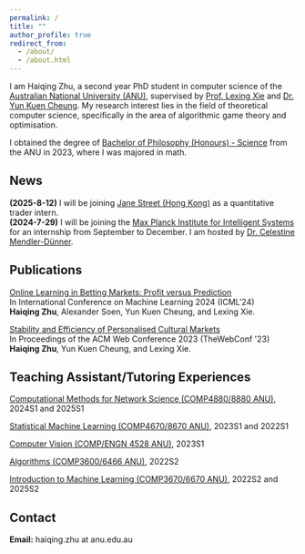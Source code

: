 ```yaml
---
permalink: /
title: ""
author_profile: true
redirect_from: 
  - /about/
  - /about.html
---
```


I am Haiqing Zhu, a second year PhD student in computer science of the [Australian National University (ANU)](https://www.anu.edu.au/), supervised by [Prof. Lexing Xie](https://users.cecs.anu.edu.au/~xlx/) and [Dr. Yun Kuen Cheung](https://comp-math-econ.academy/index_.html#). My research interest lies in the field of theoretical computer science, specifically in the area of algorithmic game theory and optimisation.  

I obtained the degree of [Bachelor of Philosophy (Honours) - Science](https://programsandcourses.anu.edu.au/program/aphsc) from the ANU in 2023, where I was majored in math.

News
------
**(2025-8-12)** I will be joining [Jane Street (Hong Kong)](https://www.janestreet.com/) as a quantitative trader intern.  
**(2024-7-29)** I will be joining the [Max Planck Institute for Intelligent Systems](https://is.mpg.de/) for an internship from September to December. I am hosted by [Dr. Celestine Mendler-Dünner](https://celestine.ai/).


Publications
------  
[Online Learning in Betting Markets: Profit versus Prediction](https://arxiv.org/abs/2406.04062)  
In International Conference on Machine Learning 2024 (ICML'24)  
**Haiqing Zhu**, Alexander Soen, Yun Kuen Cheung, and Lexing Xie.   

[Stability and Efficiency of Personalised Cultural Markets](https://arxiv.org/abs/2302.06226)  
In Proceedings of the ACM Web Conference 2023 (TheWebConf '23)  
**Haiqing Zhu**, Yun Kuen Cheung, and Lexing Xie.  

Teaching Assistant/Tutoring Experiences
------
[Computational Methods for Network Science (COMP4880/8880 ANU)](https://programsandcourses.anu.edu.au/course/comp4880), 2024S1 and 2025S1

[Statistical Machine Learning (COMP4670/8670 ANU)](https://programsandcourses.anu.edu.au/2022/course/comp4670), 2023S1 and 2022S1  

[Computer Vision (COMP/ENGN 4528 ANU)](https://programsandcourses.anu.edu.au/2024/course/comp4528), 2023S1

[Algorithms (COMP3600/6466 ANU)](https://programsandcourses.anu.edu.au/2024/course/comp3600), 2022S2

[Introduction to Machine Learning (COMP3670/6670 ANU)](https://programsandcourses.anu.edu.au/2024/course/comp3670), 2022S2 and 2025S2

Contact
------
**Email:** haiqing.zhu at anu.edu.au  
